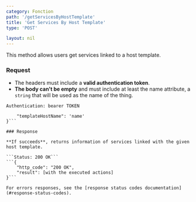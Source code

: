 ```yaml
---
category: Fonction
path: '/getServicesByHostTemplate'
title: 'Get Services By Host Template'
type: 'POST'

layout: nil
---
```


This method allows users get services linked to a host template.

### Request

* The headers must include a **valid authentication token**.
* **The body can't be empty** and must include at least the name attribute, a `string` that will be used as the name of the thing.

```Authentication: bearer TOKEN```
```{
    "templateHostName": 'name'
}```

### Response

**If succeeds**, returns information of services linked with the given host template.

```Status: 200 OK```
```{
    "http_code": "200 OK", 
    "result": [with the executed actions]
}```

For errors responses, see the [response status codes documentation](#response-status-codes).
